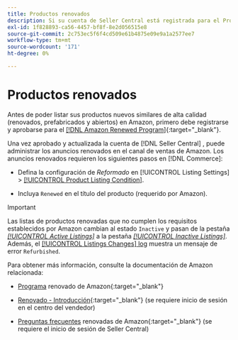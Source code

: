 ```yaml
---
title: Productos renovados
description: Si su cuenta de Seller Central está registrada para el Programa Renovado, puede administrar sus anuncios renovados en la Sales Channel de Amazon.
exl-id: 1f828893-ca56-4457-bf8f-8e2d056515e8
source-git-commit: 2c753ec5f6f4cd509e61b4875e09e9a1a2577ee7
workflow-type: tm+mt
source-wordcount: '171'
ht-degree: 0%

---
```


# Productos renovados

Antes de poder listar sus productos nuevos similares de alta calidad (renovados, prefabricados y abiertos) en Amazon, primero debe registrarse y aprobarse para el [[!DNL Amazon Renewed Program]](https://sell.amazon.com/programs/renewed.html){:target=&quot;_blank&quot;}.

Una vez aprobado y actualizada la cuenta de [!DNL Seller Central] , puede administrar los anuncios renovados en el canal de ventas de Amazon. Los anuncios renovados requieren los siguientes pasos en [!DNL Commerce]:

- Defina la configuración de _Reformado_ en [!UICONTROL Listing Settings] > [[!UICONTROL Product Listing Condition]](./product-listing-condition.md).

- Incluya `Renewed` en el título del producto (requerido por Amazon).

>[!IMPORTANT]
>
>Las listas de productos renovadas que no cumplen los requisitos establecidos por Amazon cambian al estado `Inactive` y pasan de la pestaña *[[!UICONTROL Active Listings]](./active-listings.md)* a la pestaña *[[!UICONTROL Inactive Listings]](./inactive-listings.md)*. Además, el [[!UICONTROL Listings Changes] log](./listing-changes-log.md) muestra un mensaje de error `Refurbished`.

Para obtener más información, consulte la documentación de Amazon relacionada:

- [Programa](https://sell.amazon.com/programs/renewed.html) renovado de Amazon{:target=&quot;_blank&quot;}

- [Renovado - Introducción](https://sellercentral.amazon.com/gp/help/help.html/?itemID=201648580){:target=&quot;_blank&quot;} (se requiere inicio de sesión en el centro del vendedor)

- [Preguntas frecuentes](https://sellercentral.amazon.com/gp/help/help.html?itemID=202190060) renovadas de Amazon{:target=&quot;_blank&quot;} (se requiere el inicio de sesión de Seller Central)
